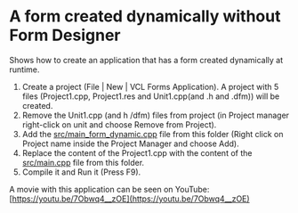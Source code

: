 # A form created dynamically without Form Designer

Shows how to create an application that has a form created dynamically at runtime.

1. Create a project (File | New | VCL Forms Application). A project with 5 files (Project1.cpp, Project1.res and Unit1.cpp(and .h and .dfm)) will be created.
2. Remove the Unit1.cpp (and h /dfm) files from project (in Project manager right-click on unit and choose Remove from Project).
3. Add the [src/main_form_dynamic.cpp](main_form_dynamic.cpp) file from this folder (Right click on Project name inside the Project Manager and choose Add).
4. Replace the content of the Project1.cpp with the content of the [src/main.cpp](main.cpp) file from this folder.
5. Compile it and Run it (Press F9).

A movie with this application can be seen on YouTube: [https://youtu.be/7Obwq4__zOE](https://youtu.be/7Obwq4__zOE)